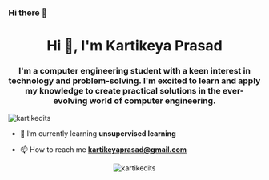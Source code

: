 ### Hi there 👋
<h1 align="center">Hi 👋, I'm Kartikeya Prasad</h1>
<h3 align="center">I'm a computer engineering student with a keen interest in technology and problem-solving. I'm excited to learn and apply my knowledge to create practical solutions in the ever-evolving world of computer engineering.</h3>

<p align="left"> <img src="https://komarev.com/ghpvc/?username=kartikedits&label=Profile%20views&color=0e75b6&style=flat" alt="kartikedits" /> </p>

- 🌱 I’m currently learning **unsupervised learning**

- 📫 How to reach me **kartikeyaprasad@gmail.com**
<p align="center"> <img src="https://media.giphy.com/media/3o6Ei2yv8fqpR3nJG8/giphy.gif" alt="kartikedits" /> </p>









<!--
**kartikf4/kartikf4** is a ✨ _special_ ✨ repository because its `README.md` (this file) appears on your GitHub profile.

Here are some ideas to get you started:

- 🔭 I’m currently working on ...
- 🌱 I’m currently learning ...
- 👯 I’m looking to collaborate on ...
- 🤔 I’m looking for help with ...
- 💬 Ask me about ...
- 📫 How to reach me: ...
- 😄 Pronouns: ...
- ⚡ Fun fact: ...
-->
